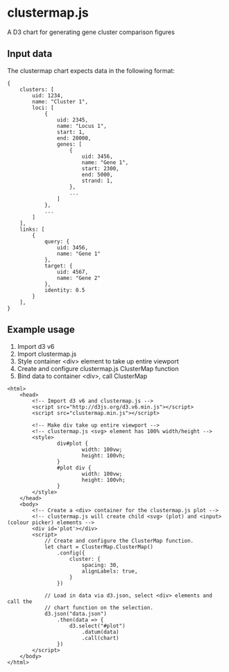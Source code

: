 # clustermap.js
A D3 chart for generating gene cluster comparison figures

## Input data
The clustermap chart expects data in the following format:
```
{
	clusters: [
		uid: 1234,
		name: "Cluster 1",
		loci: [
			{
				uid: 2345,
				name: "Locus 1",
				start: 1,
				end: 20000,
				genes: [
					{
						uid: 3456,
						name: "Gene 1",
						start: 2300,
						end: 5000,
						strand: 1,
					},
					...
				]
			},
			...
		]
	],
	links: [
		{
			query: {
				uid: 3456,
				name: "Gene 1"
			},
			target: {
				uid: 4567,
				name: "Gene 2"
			},
			identity: 0.5
		}
	],
}
```

## Example usage
1. Import d3 v6
2. Import clustermap.js
3. Style container \<div\> element to take up entire viewport
4. Create and configure clustermap.js ClusterMap function
5. Bind data to container \<div\>, call ClusterMap
```
<html>
	<head>
		<!-- Import d3 v6 and clustermap.js -->
		<script src="http://d3js.org/d3.v6.min.js"></script>
		<script src="clustermap.min.js"></script>

		<!-- Make div take up entire viewport -->
		<!-- clustermap.js <svg> element has 100% width/height -->
		<style>
				div#plot {
						width: 100vw;
						height: 100vh;
				}
				#plot div {
						width: 100vw;
						height: 100vh;
				}
		</style>
	</head>
	<body>
		<!-- Create a <div> container for the clustermap.js plot -->
		<!-- clustermap.js will create child <svg> (plot) and <input> (colour picker) elements -->
		<div id='plot'></div>
		<script>
			// Create and configure the ClusterMap function.
			let chart = ClusterMap.ClusterMap()
				.config({
					cluster: {
						spacing: 30,
						alignLabels: true,
					}
				})

			// Load in data via d3.json, select <div> elements and call the
			// chart function on the selection.
			d3.json("data.json")
				.then(data => {
					d3.select("#plot")
						.datum(data)
						.call(chart)
				})
		</script>
	</body>
</html>
```
